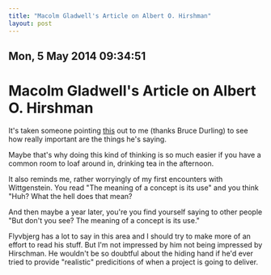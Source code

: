 ```yaml
---
title: "Macolm Gladwell's Article on Albert O. Hirshman"
layout: post 
---
```



## Mon, 5 May 2014 09:34:51 

# Macolm Gladwell's Article on Albert O. Hirshman
It's taken someone pointing [this](http://t.co/mS9EzdbA2A) out to me (thanks Bruce Durling) to see how really important are the things he's saying.

Maybe that's why doing this kind of thinking is so much easier if you have a common room to loaf around in, drinking tea in the afternoon.

It also reminds me, rather worryingly of my first encounters with Wittgenstein.  You read "The meaning of a concept is its use" and you think
"Huh? What the hell does that mean?

And then maybe a year later, you're you find yourself saying to other people "But don't you see?  The meaning of a concept is its use."

Flyvbjerg has a lot to say in this area and I should try to make more of an effort to read his stuff.  But I'm not impressed by him not being impressed by Hirschman.  He wouldn't be so doubtful about the hiding hand if he'd ever tried to provide "realistic" predicitions of when a project is going to deliver.
